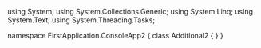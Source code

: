 ﻿using System;
using System.Collections.Generic;
using System.Linq;
using System.Text;
using System.Threading.Tasks;

namespace FirstApplication.ConsoleApp2
{
    class Additional2
    {
    }
}

